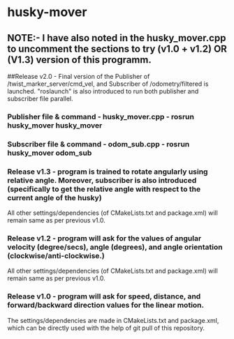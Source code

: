 # husky-mover

## NOTE:- I have also noted in the husky_mover.cpp to uncomment the sections to try (v1.0 + v1.2) OR (V1.3) version of this programm.

##Release v2.0 - Final version of the Publisher of /twist_marker_server/cmd_vel, and Subscriber of /odometry/filtered is launched. "roslaunch" is also introduced to run both publisher and subscriber file parallel.

### Publisher file & command - husky_mover.cpp - rosrun husky_mover husky_mover
### Subscriber file & command - odom_sub.cpp - rosrun husky_mover odom_sub


### Release v1.3 - program is trained to rotate angularly using relative angle. Moreover, subscriber is also introduced (specifically to get the relative angle with respect to the current angle of the husky)
All other settings/dependencies (of CMakeLists.txt and package.xml) will remain same as per previous v1.0.


### Release v1.2 - program will ask for the values of angular velocity (degree/secs), angle (degrees), and angle orientation (clockwise/anti-clockwise.)
All other settings/dependencies (of CMakeLists.txt and package.xml) will remain same as per previous v1.0.


### Release v1.0 - program will ask for speed, distance, and forward/backward direction values for the linear motion.
The settings/dependencies are made in CMakeLists.txt and package.xml, which can be directly used with the help of git pull of this repository.


